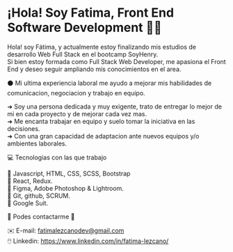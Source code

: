# ¡Hola! Soy Fatima, Front End Software Development :woman_technologist:

Hola! soy Fátima, y actualmente estoy finalizando mis estudios de desarrollo Web Full Stack en el bootcamp SoyHenry. <br>
Si bien estoy formada como Full Stack Web Developer, me apasiona el Front End y deseo seguir ampliando mis conocimientos en el area.

⚫ Mi ultima experiencia laboral me ayudo a mejorar mis habilidades de comunicacion, negociacion y trabajo en equipo.

➜ Soy una persona dedicada y muy exigente, trato de entregar lo mejor de mi en cada proyecto y de mejorar cada vez mas. <br>
➜ Me encanta trabajar en equipo y suelo tomar la iniciativa en las decisiones. <br>
➜ Con una gran capacidad de adaptacion ante nuevos equipos y/o ambientes laborales. <br>

:computer: Tecnologias con las que trabajo

:floppy_disk: Javascript, HTML, CSS, SCSS, Bootstrap <br>
:floppy_disk: React, Redux. <br>
:floppy_disk: Figma, Adobe Photoshop & Lightroom. <br>
:floppy_disk: Git, github, SCRUM. <br>
:floppy_disk: Google Suit. <br>

:incoming_envelope: Podes contactarme :incoming_envelope:

:envelope: E-mail: fatimalezcanodev@gmail.com <br>
:computer_mouse: Linkedin: https://www.linkedin.com/in/fatima-lezcano/
